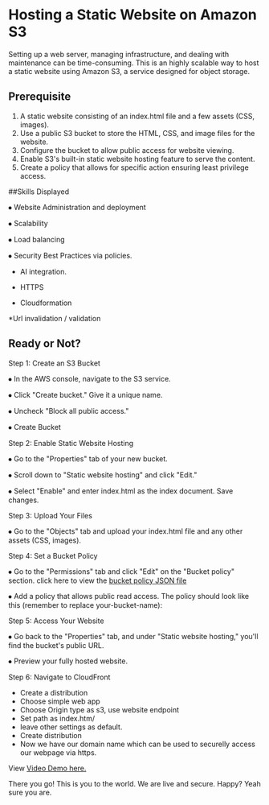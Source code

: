 # Hosting a Static Website on Amazon S3

Setting up a web server, managing infrastructure, and dealing with maintenance can be time-consuming. This is an highly scalable way to host a static website using Amazon S3, a service designed for object storage.

## Prerequisite

1.	A static website consisting of an index.html file and a few assets (CSS, images).
2.	Use a public S3 bucket to store the HTML, CSS, and image files for the website.
3. Configure the bucket to allow public access for website viewing.
4. Enable S3's built-in static website hosting feature to serve the content.
5. Create a policy that allows for specific action ensuring least privilege access.


##Skills Displayed

⦁	Website Administration and deployment

⦁	Scalability

⦁	Load balancing 

⦁	Security Best Practices via policies.

* AI integration.
  
* HTTPS
  
* Cloudformation
  
*Url invalidation / validation


## Ready or Not?
Step 1: Create an S3 Bucket

⦁	In the AWS console, navigate to the S3 service.

⦁	Click "Create bucket." Give it a unique name.

⦁	Uncheck "Block all public access." 

⦁	Create Bucket

Step 2: Enable Static Website Hosting

⦁	Go to the "Properties" tab of your new bucket.

⦁	Scroll down to "Static website hosting" and click "Edit."

⦁	Select "Enable" and enter index.html as the index document. Save changes.

Step 3: Upload Your Files

⦁	Go to the "Objects" tab and upload your index.html file and any other assets (CSS, images).

Step 4: Set a Bucket Policy

⦁	Go to the "Permissions" tab and click "Edit" on the "Bucket policy" section. click here to view the [bucket policy JSON file](https://github.com/DevTaraKuds/csn-bootcamp/blob/main/Hosting%20Website%20with%20Amazon%20S3/bucket_policy.json)

⦁	Add a policy that allows public read access. The policy should look like this (remember to replace your-bucket-name):

Step 5: Access Your Website

⦁	Go back to the "Properties" tab, and under "Static website hosting," you'll find the bucket's public URL.

⦁	Preview your fully hosted website.

Step 6: Navigate to CloudFront
* Create a distribution
* Choose simple web app
* Choose Origin type as s3, use website endpoint
* Set path as index.htm/
* leave other settings as default.
* Create distribution
* Now we have our domain name which can be used to securelly access our webpage via https.

View [Video Demo here.](https://youtu.be/99snVCDSDEY)

There you go! This is you to the world. We are live and secure. Happy? Yeah sure you are. 
